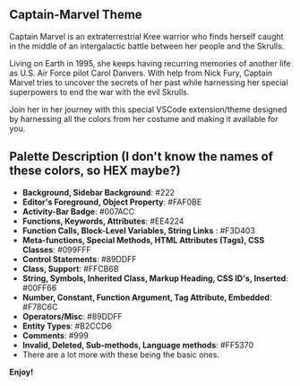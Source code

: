 ## Captain-Marvel Theme

Captain Marvel is an extraterrestrial Kree warrior who finds herself caught in the middle of an intergalactic battle between her people and the Skrulls. 

Living on Earth in 1995, she keeps having recurring memories of another life as U.S. Air Force pilot Carol Danvers. With help from Nick Fury, Captain Marvel tries to uncover the secrets of her past while harnessing her special superpowers to end the war with the evil Skrulls.

Join her in her journey with this special VSCode extension/theme designed by harnessing all the colors from her costume and making it available for you.

## Palette Description (I don't know the names of these colors, so HEX maybe?)
 * **Background, Sidebar Background**: #222
 * **Editor's Foreground, Object Property**: #FAF0BE
 * **Activity-Bar Badge**: #007ACC
 * **Functions, Keywords, Attributes**: #EE4224
 * **Function Calls, Block-Level Variables, String Links** : #F3D403
 * **Meta-functions, Special Methods, HTML Attributes (Tags), CSS Classes**: #099FFF
 * **Control Statements**: #89DDFF
 * **Class, Support**: #FFCB6B
 * **String, Symbols, Inherited Class, Markup Heading, CSS ID's, Inserted**: #00FF66
 * **Number, Constant, Function Argument, Tag Attribute, Embedded**: #F78C6C
 * **Operators/Misc**: #89DDFF
 * **Entity Types**: #B2CCD6
 * **Comments**: #999
 * **Invalid, Deleted, Sub-methods, Language methods**: #FF5370
 * There are a lot more with these being the basic ones.


**Enjoy!**
